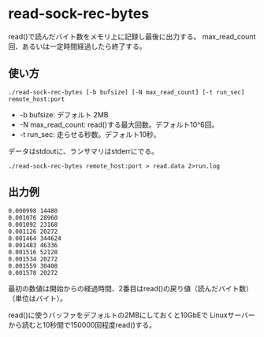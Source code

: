 # read-sock-rec-bytes

read()で読んだバイト数をメモリ上に記録し最後に出力する。
max_read_count回、あるいは一定時間経過したら終了する。

## 使い方

```
./read-sock-rec-bytes [-b bufsize] [-N max_read_count] [-t run_sec] remote_host:port

```

- -b bufsize: デフォルト 2MB
- -N max_read_count: read()する最大回数。デフォルト10^6回。
- -t run_sec: 走らせる秒数。デフォルト10秒。

データはstdoutに、ランサマリはstderrにでる。

```
./read-sock-rec-bytes remote_host:port > read.data 2>run.log
```

## 出力例

```
0.000998 14480
0.001076 28960
0.001092 23168
0.001126 20272
0.001464 344624
0.001483 46336
0.001516 52128
0.001534 20272
0.001559 30408
0.001578 20272
```

最初の数値は開始からの経過時間、2番目はread()の戻り値（読んだバイト数）（単位はバイト）。

read()に使うバッファをデフォルトの2MBにしておくと10GbEで
Linuxサーバーから読むと10秒間で150000回程度read()する。
